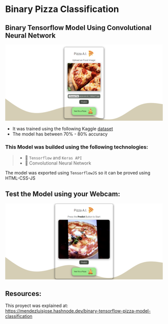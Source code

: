 # Binary Pizza Classification

## Binary Tensorflow Model Using Convolutional Neural Network

<img src="./previews/preview_1.png" width="800"/>

- It was trained using the following Kaggle [dataset](https://www.kaggle.com/datasets/carlosrunner/pizza-not-pizza)
- The model has between 70% - 80% accuracy

### This Model was builded using the following technologies:
> - 📌 `Tensorflow` and `Keras API`
> - 📌 Convolutional Neural Network

The model was exported using `TensorflowJS` so it can be proved using HTML-CSS-JS 

## Test the Model using your Webcam:
<img src="./previews/preview_2.png" width="800"/> 

## Resources:
This proyect was explained at: https://mendezluisjose.hashnode.dev/binary-tensorflow-pizza-model-classification

